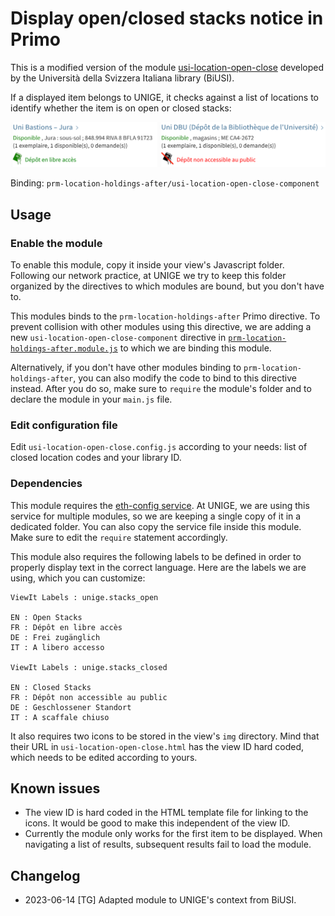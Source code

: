 # Display open/closed stacks notice in Primo

This is a modified version of the module [usi-location-open-close](https://github.com/binde77/41SLSP_USI-BiUSI/tree/master/js/modules/prm-location-holdings-after/usi-location-open-close)
developed by the Università della Svizzera Italiana library (BiUSI).

If a displayed item belongs to UNIGE, it checks against a list of locations to identify whether the item is on open or closed stacks:

![Screenshot of the Primo catalogue showing a different message whether an item is on an open shelf or not.](unige-location-open-close-display.png)

Binding: `prm-location-holdings-after/usi-location-open-close-component`

## Usage

### Enable the module

To enable this module, copy it inside your view's Javascript folder. Following our network practice, at UNIGE we try to keep this folder organized
by the directives to which modules are bound, but you don't have to.

This modules binds to the `prm-location-holdings-after` Primo directive. To prevent collision with other modules using this directive, we are adding
a new `usi-location-open-close-component` directive in [`prm-location-holdings-after.module.js`](../prm-location-holdings-after.module.js) to which
we are binding this module.

Alternatively, if you don't have other modules binding to `prm-location-holdings-after`, you can also modify the code to bind to this directive instead.
After you do so, make sure to `require` the module's folder and to declare the module in your `main.js` file.

### Edit configuration file

Edit `usi-location-open-close.config.js` according to your needs: list of closed location codes and your library ID.

### Dependencies

This module requires the [eth-config service](../../services/eth-config.service.js). At UNIGE, we are using this service for multiple modules, 
so we are keeping a single copy of it in a dedicated  folder. You can also copy the service file inside this module. Make sure to edit the 
`require` statement accordingly.

This module also requires the following labels to be defined in order to properly display text in the correct language. Here are the labels
we are using, which you can customize:

```
ViewIt Labels : unige.stacks_open

EN : Open Stacks
FR : Dépôt en libre accès
DE : Frei zugänglich
IT : A libero accesso

ViewIt Labels : unige.stacks_closed

EN : Closed Stacks
FR : Dépôt non accessible au public
DE : Geschlossener Standort
IT : A scaffale chiuso
```

It also requires two icons to be stored in the view's `img` directory. Mind that their URL in `usi-location-open-close.html` has the view ID
hard coded, which needs to be edited according to yours.

## Known issues

* The view ID is hard coded in the HTML template file for linking to the icons. It would be good to make this independent of the view ID.
* Currently the module only works for the first item to be displayed. When navigating a list of results, subsequent results fail to load the module.

## Changelog

* 2023-06-14 [TG] Adapted module to UNIGE's context from BiUSI.